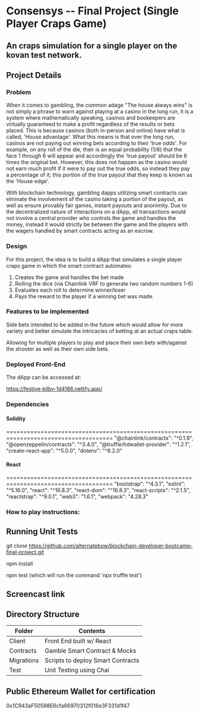 # Consensys -- Final Project (Single Player Craps Game)

## An craps simulation for a single player on the kovan test network.

## Project Details

### Problem
When it comes to gambling, the common adage "The house always wins" is not simply a phrase to warn against playing at a casino in the long run, it is a system where mathematically speaking, casinos and bookeepers are virtually guaranteed to make a profit regardless of the results or bets placed. This is  because casinos (both in-person and online) have what is called, 'House advantage'. What this means is that over the long run,  casinos are not paying out winning  bets according to their 'true odds'. For example, on any roll of the die, their is an equal probability (1/6) that the face 1 through 6 will appear and accordingly the 'true payout' should be 6 times the original bet. However, this does not happen as the casino would not earn much profit if it were to pay out the true odds, so instead they pay a percentage of it; this portion of the true payout that they keep is known as the 'House edge'. 

With blockchain technology, gambling dapps utilizing smart contracts can elminate the involvement of the casino taking a portion of the payout, as well as ensure provably fair games, instant payouts and anonimity. Due to the decentralized nature of interactions on a dApp, all transactions would not involve a central provider who controls the game and handles the money, instead it would strictly be between the game and the players with the wagers handled by smart contracts acting as an escrow.

### Design

For this project, the idea is to build a dApp that simulates a single player craps game in which the smart contract automates:
1. Creates the game and handles the bet made
2. Rolling the dice (via Chainlink VRF to generate two random numbers 1-6)
3. Evaluates each roll to determine winner/loser 
4. Pays the reward to the player if a winning bet was made. 
 

### Features to be implemented
Side bets intended to be added in the future which would allow for more variety and better simulate the intricacies of betting at an actual craps table.

Allowing for multiple players to play and place their own bets with/against the shooter as well as their own side bets.


### Deployed Front-End
The dApp can be accessed at: 

<https://festive-kilby-1d4186.netlify.app/>

### Dependencies

#### Solidity
=====================================================================================
"@chainlink/contracts": "^0.1.9",
"@openzeppelin/contracts": "^3.4.0",
"@truffle/hdwallet-provider": "^1.2.1",
"create-react-app": "^5.0.0",
"dotenv": "^8.2.0"

#### React
=====================================================================================
"bootstrap": "^4.3.1",
"eslint": "^5.16.0",
"react": "^16.8.3",
"react-dom": "^16.8.3",
"react-scripts": "^2.1.5",
"reactstrap": "^9.0.1",
"web3": "1.6.1",
"webpack": "4.28.3"

### How to play instructions:

## Running Unit Tests
git clone https://github.com/alternatebow/blockchain-developer-bootcamp-final-project.git

npm install

npm test (which will run the command 'npx truffle test')

## Screencast link


## Directory Structure

| Folder     | Contents                          |
|------------|-----------------------------------|
| Client     | Front End built w/ React          |
| Contracts  | Gamble Smart Contract & Mocks     |
| Migrations | Scripts to deploy Smart Contracts |
| Test       | Unit Testing using Chai           |


## Public Ethereum Wallet for certification
0x1C943aF50598E6cfa66970312f016e3F331d1f47